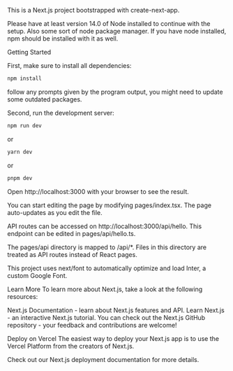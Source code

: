 This is a Next.js project bootstrapped with create-next-app.

Please have at least version 14.0 of Node installed to continue with the setup. Also some sort of node package manager. If you have node installed, npm should be installed with it as well.

Getting Started

First, make sure to install all dependencies:

```bash
npm install
```

follow any prompts given by the program output, you might need to update some outdated packages.

Second, run the development server:

```bash
npm run dev
```
or 

```bash
yarn dev
```
or 

```bash
pnpm dev
```

Open http://localhost:3000 with your browser to see the result.

You can start editing the page by modifying pages/index.tsx. The page auto-updates as you edit the file.

API routes can be accessed on http://localhost:3000/api/hello. This endpoint can be edited in pages/api/hello.ts.

The pages/api directory is mapped to /api/*. Files in this directory are treated as API routes instead of React pages.

This project uses next/font to automatically optimize and load Inter, a custom Google Font.

Learn More
To learn more about Next.js, take a look at the following resources:

Next.js Documentation - learn about Next.js features and API.
Learn Next.js - an interactive Next.js tutorial.
You can check out the Next.js GitHub repository - your feedback and contributions are welcome!

Deploy on Vercel
The easiest way to deploy your Next.js app is to use the Vercel Platform from the creators of Next.js.

Check out our Next.js deployment documentation for more details.
